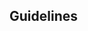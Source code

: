 <div id="title">

## Guidelines
</div>

<div id="body">

<include src="goTopDown/container-inParent-asPanel.md" boilerplate />
<include src="aimForComprehensibility/container-inParent-asPanel.md" boilerplate />
<include src="documentMinimally/container-inParent-asPanel.md" boilerplate />

</div>